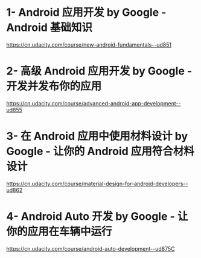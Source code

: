 # 1- Android 应用开发 by Google - Android 基础知识
https://cn.udacity.com/course/new-android-fundamentals--ud851
# 2- 高级 Android 应用开发 by Google - 开发并发布你的应用
https://cn.udacity.com/course/advanced-android-app-development--ud855
# 3- 在 Android 应用中使用材料设计 by Google - 让你的 Android 应用符合材料设计
https://cn.udacity.com/course/material-design-for-android-developers--ud862
# 4- Android Auto 开发 by Google - 让你的应用在车辆中运行
https://cn.udacity.com/course/android-auto-development--ud875C